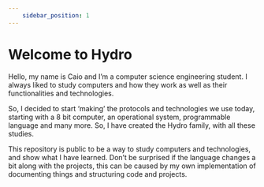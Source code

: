```yaml
---
    sidebar_position: 1
---
```


# Welcome to Hydro

Hello, my name is Caio and I’m a computer science engineering student. I always liked to study computers and how they work as well as their functionalities and technologies.

So, I decided to start ‘making’ the protocols and technologies we use today, starting with a 8 bit computer, an operational system, programmable language and many more. So, I have created the Hydro family, with all these studies.

This repository is public to be a way to study computers and technologies, and show what I have learned. Don’t be surprised if the language changes a bit along with the projects, this can be caused by my own implementation of documenting things and structuring code and projects.